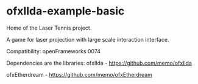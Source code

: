 # ofxIlda-example-basic

Home of the Laser Tennis project.

A game for laser projection with large scale interaction interface.

Compatibility:
openFrameworks 0074

Dependencies are the libraries:
ofxIlda - https://github.com/memo/ofxIlda

ofxEtherdream - https://github.com/memo/ofxEtherdream
